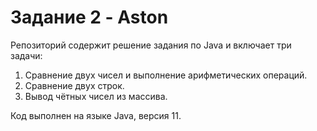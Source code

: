 # Задание 2 - Aston

Репозиторий содержит решение задания по Java  и включает три задачи:
1. Сравнение двух чисел и выполнение арифметических операций.
2. Сравнение двух строк.
3. Вывод чётных чисел из массива.

Код выполнен на языке Java, версия 11.
